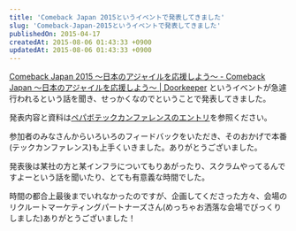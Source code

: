 ```yaml
---
title: 'Comeback Japan 2015というイベントで発表してきました'
slug: 'Comeback-Japan-2015というイベントで発表してきました'
publishedOn: 2015-04-17
createdAt: 2015-08-06 01:43:33 +0900
updatedAt: 2015-08-06 01:43:33 +0900
---
```

[Comeback Japan 2015 ～日本のアジャイルを応援しよう～ - Comeback Japan ～日本のアジャイルを応援しよう～ | Doorkeeper](https://comebackjapan.doorkeeper.jp/events/23596) というイベントが急遽行われるという話を聞き、せっかくなのでということで発表してきました。

発表内容と資料は[ペパボテックカンファレンスのエントリ](/blog/2015/04/19/pepabo-tech-conference.html)を参照ください。

参加者のみなさんからいろいろのフィードバックをいただき、そのおかげで本番(テックカンファレンス)も上手くいきました。ありがとうございました。

発表後は某社の方と某インフラについてもりあがったり、スクラムやってるんですよーという話を聞いたり、とても有意義な時間でした。

時間の都合上最後までいれなかったのですが、企画してくださった方々、会場のリクルートマーケティングパートナーズさん(めっちゃお洒落な会場でびっくりしました)ありがとうございました！
